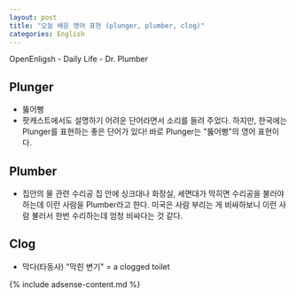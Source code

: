 ```yaml
---
layout: post
title: "오늘 배운 영어 표현 (plunger, plumber, clog)"
categories: English
---
```


OpenEnligsh - Daily Life - Dr. Plumber

## Plunger
- 뚫어뻥
- 팟캐스트에서도 설명하기 어려운 단어라면서 소리를 들려 주었다. 하지만, 한국에는 Plunger를 표현하는 좋은 단어가 있다! 바로 Plunger는 "뚫어뻥"의 영어 표현이다.

## Plumber
- 집안의 물 관련 수리공
집 안에 싱크대나 화장실, 세면대가 막히면 수리공을 불러야 하는데 이런 사람을 Plumber라고 한다. 미국은 사람 부리는 게 비싸하보니 이런 사람 불러서 한번 수리하는데 엄청 비싸다는 것 같다.

## Clog
- 막다(타동사)
"막힌 변기" = a clogged toilet

{% include adsense-content.md %}
